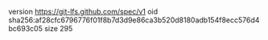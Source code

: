version https://git-lfs.github.com/spec/v1
oid sha256:af28cfc6796776f01f8b7d3d9e86ca3b520d8180adb154f8ecc576d4bc693c05
size 295
